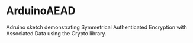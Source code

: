 # ArduinoAEAD
Adruino sketch demonstrating Symmetrical Authenticated Encryption with Associated Data using the Crypto library.

